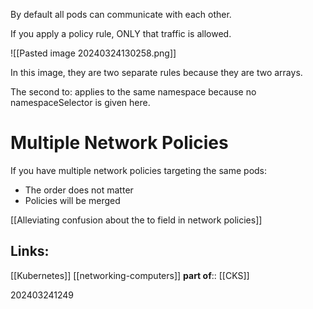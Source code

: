 
By default all pods can communicate with each other.

If you apply a policy rule, ONLY that traffic is allowed.

![[Pasted image 20240324130258.png]]

In this image, they are two separate rules because they are two arrays. 

The second to: applies to the same namespace because no namespaceSelector is given here.

# Multiple Network Policies

If you have multiple network policies targeting the same pods:

- The order does not matter
- Policies will be merged

[[Alleviating confusion about the to field in network policies]]

## Links:

[[Kubernetes]]
[[networking-computers]]
**part of**:: [[CKS]]

202403241249